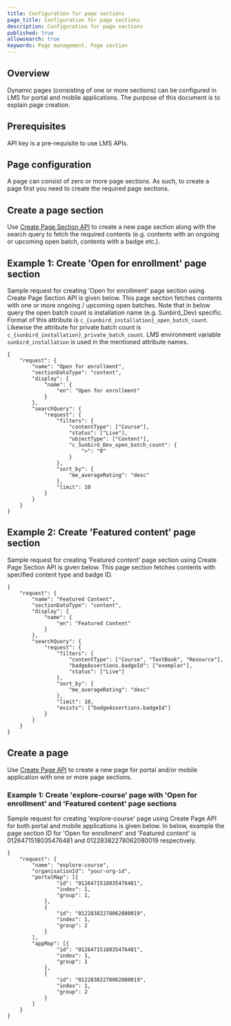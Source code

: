 ```yaml
---
title: Configuration for page sections 
page_title: Configuration for page sections
description: Configuration for page sections
published: true
allowsearch: true
keywords: Page management, Page section
---
```

## Overview
Dynamic pages (consisting of one or more sections) can be configured in LMS for portal and mobile applications. The purpose of this document is to explain page creation.

## Prerequisites
API key is a pre-requisite to use LMS APIs.

## Page configuration
A page can consist of zero or more page sections. As such, to create a page first you need to create the required page sections.

## Create a page section
Use [Create Page Section API](http://docs.sunbird.org/latest/apis/pagesapi/#operation/SectionCreatePost) to create a new page section along with the search query to fetch the required contents (e.g. contents with an ongoing or upcoming open batch, contents with a badge etc.).

## Example 1: Create 'Open for enrollment' page section
Sample request for creating 'Open for enrollment' page section using Create Page Section API is given below. This page section fetches contents with one or more ongoing / upcoming open batches. Note that in below query the open batch count is installation name (e.g. Sunbird_Dev) specific. Format of this attribute is ```c_{sunbird_installation}_open_batch_count```. Likewise the attribute for private batch count is ```c_{sunbird_installation}_private_batch_count```. LMS environment variable ```sunbird_installation``` is used in the mentioned attribute names.

```
{
    "request": {
        "name": "Open for enrollment",
        "sectionDataType": "content",
        "display": {
            "name": {
                "en": "Open for enrollment"
            }
        },
        "searchQuery": {
            "request": {
                "filters": {
                    "contentType": ["Course"],
                    "status": ["Live"],
                    "objectType": ["Content"],
                    "c_Sunbird_Dev_open_batch_count": {
                        ">": "0"
                    }
                },
                "sort_by": {
                    "me_averageRating": "desc"
                },
                "limit": 10
            }
        }
    }
}
```
## Example 2: Create 'Featured content' page section
Sample request for creating 'Featured content' page section using Create Page Section API is given below. This page section fetches contents with specified content type and badge ID.
```
{
    "request": {
        "name": "Featured Content",
        "sectionDataType": "content",
        "display": {
            "name": {
                "en": "Featured Content"
            }
        },
        "searchQuery": {
            "request": {
                "filters": {
                    "contentType": ["Course", "TextBook", "Resource"],
                    "badgeAssertions.badgeId": ["exemplar"],
                    "status": ["Live"]
                },
                "sort_by": {
                    "me_averageRating": "desc"
                },
                "limit": 10,
                "exists": ["badgeAssertions.badgeId"]
            }
        }
    }
}
```

## Create a page
Use [Create Page API](http://docs.sunbird.org/latest/apis/pagesapi/#operation/CreatePost) to create a new page for portal and/or mobile application with one or more page sections.

### Example 1: Create 'explore-course' page with 'Open for enrollment' and 'Featured content' page sections
Sample request for creating 'explore-course' page using Create Page API for both portal and mobile applications is given below. In below, example the page section ID for 'Open for enrollment' and 'Featured content' is 0126471518035476481 and 01228382278062080019 respectively.
```
{
    "request": {
        "name": "explore-course",
        "organisationId": "your-org-id",
        "portalMap": [{
                "id": "0126471518035476481",
                "index": 1,
                "group": 1,
            },
            {
                "id": "01228382278062080019",
                "index": 1,
                "group": 2
            }
        ],
        "appMap": [{
                "id": "0126471518035476481",
                "index": 1,
                "group": 1
            },
            {
                "id": "01228382278062080019",
                "index": 1,
                "group": 2
            }
        ]
    }
}
```

